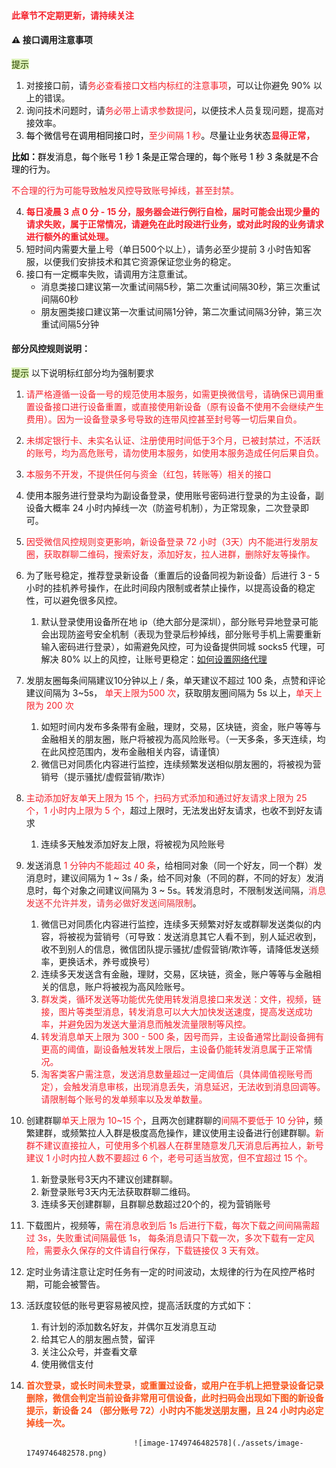 #### <font style="color:#F5222D;">此章节不定期更新，请持续关注</font>


#### ⚠️ 接口调用注意事项
<font style="background:#DBF1B7;color:#2A4200">提示</font>

1. 对接接口前，请<font style="color:#F5222D;">务必查看接口文档内标红的注意事项</font>，可以让你避免 90% 以上的错误。
2. 询问技术问题时，请<font style="color:#F5222D;">务必带上请求参数提问</font>，以便技术人员复现问题，提高对接效率。
3. <font style="color:#000000;">每个微信号在调用相同接口时，</font><font style="color:#F5222D;">至少间隔 1 秒</font><font style="color:#000000;">。尽量让业务状态</font>**<font style="color:#F5222D;">显得正常，</font>**

**<font style="color:#000000;">比如：</font>**<font style="color:#000000;">群发消息，每个账号 1 秒 1 条是正常合理的，每个账号 1 秒 3 条就是不合理的行为。</font>

<font style="color:#F5222D;">   不合理的行为可能导致触发风控导致账号掉线，甚至封禁。</font>

4. **<font style="color:#F5222D;">每日凌晨 3 点 0 分 - 15 分，服务器会进行例行自检，届时可能会出现少量的请求失败，属于正常情况，请避免在此时段进行业务，或对此时段的业务请求进行额外的重试处理。</font>**
5. 短时间内需要大量上号（单日500个以上），请务必至少提前 3 小时告知客服，以便我们安排技术和其它资源保证您业务的稳定。
6. 接口有一定概率失败，请调用方注意重试。
    - 消息类接口建议第一次重试间隔5秒，第二次重试间隔30秒，第三次重试间隔60秒
    - 朋友圈类接口建议第一次重试间隔1分钟，第二次重试间隔3分钟，第三次重试间隔5分钟





#### 部分风控规则说明：


<font style="background:#DBF1B7;color:#2A4200">提示</font> 以下说明标红部分均为强制要求



1. <font style="color:#F5222D;">请严格遵循一设备一号的规范使用本服务，如需更换微信号，请确保已调用重置设备接口进行设备重置，或直接使用新设备（原有设备不使用不会继续产生费用）。因为一设备登录多号导致的连带风控甚至封号等一切后果自负。</font>
2. <font style="color:#F5222D;">未绑定银行卡、未实名认证、注册使用时间低于3个月，已被封禁过，不活跃的账号，均为高危账号，请勿使用本服务，如使用本服务造成任何后果自负。</font>
3. <font style="color:#F5222D;">本服务不开发，不提供任何与资金（红包，转账等）相关的接口</font>
4. 使用本服务进行登录均为副设备登录，使用账号密码进行登录的为主设备，副设备大概率 24 小时内掉线一次（防盗号机制），为正常现象，二次登录即可。
5. <font style="color:#F5222D;">因受微信风控规则变更影响，新设备登录 72 小时（3天）内不能进行发朋友圈，获取群聊二维码，搜索好友，添加好友，拉人进群，删除好友等操作。</font>
6. 为了账号稳定，推荐登录新设备（重置后的设备同视为新设备）后进行 3 - 5 小时的挂机养号操作，在此时间段内限制或者禁止操作，以提高设备的稳定性，可以避免很多风控。
    1. 默认登录使用设备所在地 ip（绝大部分是深圳），部分账号异地登录可能会出现防盗号安全机制（表现为登录后秒掉线，部分账号手机上需要重新输入密码进行登录），如需避免风控，可为设备提供同城 socks5 代理，可解决 80% 以上的风控，让账号更稳定：[如何设置网络代理](https://www.yuque.com/wechatpro/wxapi/kivgn8)
7. 发朋友圈每条间隔建议10分钟以上 / 条，单天建议不超过 100 条，点赞和评论建议间隔为 3~5s， <font style="color:#F5222D;">单天上限为500 次</font>，获取朋友圈间隔为 5s 以上，<font style="color:#F5222D;">单天上限为 200 次</font>
    1. 如短时间内发布多条带有金融，理财，交易，区块链，资金，账户等等与金融相关的朋友圈，账户将被视为高风险账号。（一天多条，多天连续，均在此风控范围内，发布金融相关内容，请谨慎）
    2. 微信已对同质化内容进行监控，连续频繁发送相似朋友圈的，将被视为营销号（提示骚扰/虚假营销/欺诈）
8. <font style="color:#F5222D;">主动添加好友</font><font style="color:#F5222D;">单天上限为 </font><font style="color:#F5222D;">15 </font><font style="color:#F5222D;">个，</font><font style="color:#F5222D;">扫码方式添加和通过好友请求上限为</font><font style="color:#F5222D;"> 25 个</font><font style="color:#F5222D;">，</font><font style="color:#F5222D;">1 小时</font><font style="color:#F5222D;">内上限为 5 个，</font>超过上限时，无法发出好友请求，也收不到好友请求
    1. 连续多天触发添加好友上限，将被视为风险账号
9. 发送消息 <font style="color:#F5222D;">1 分钟内不能超过 40 条</font>，给相同对象（同一个好友，同一个群）发消息时，建议间隔为 1 ~ 3s / 条，给不同对象（不同的群，不同的好友）发消息时，每个对象之间建议间隔为 3 ~ 5s。转发消息时，不限制发送间隔，<font style="color:#E8323C;">消息发送不允许并发，请务必做好发送间隔限制</font>。
    1. 微信已对同质化内容进行监控，连续多天频繁对好友或群聊发送类似的内容，将被视为营销号（可导致：发送消息其它人看不到，别人延迟收到，收不到别人的信息，微信团队提示骚扰/虚假营销/欺诈等，请降低发送频率，更换话术，养号或换号）
    2. 连续多天发送含有金融，理财，交易，区块链，资金，账户等等与金融相关的信息，账户将被视为高风险账号。
    3. <font style="color:#F5222D;">群发类，循环发送等功能优先使用转发消息接口来发送：文件，视频，链接，图片等类型消息，转发消息可以大大加快发送速度，提高发送成功率，并避免因为发送大量消息而触发流量限制等风控。</font>
    4. <font style="color:#F5222D;">转发消息单天上限为 300 - 500 条，因号而异，主设备通常比副设备拥有更高的阈值，副设备触发转发上限后，主设备仍能转发消息属于正常情况。</font>
    5. <font style="color:#F5222D;">淘客类客户需注意，发送消息数量超过一定阈值后（具体阈值视账号而定），会触发消息审核，出现消息丢失，消息延迟，无法收到消息回调等。请限制每个账号的发单频率以及发单数量。</font>
10. 创建群聊<font style="color:#F5222D;">单天上限为 10~15 个</font>，且两次创建群聊的<font style="color:#F5222D;">间隔不要低于 10 分钟</font>，频繁建群，或频繁拉人入群是极度高危操作，建议使用主设备进行创建群聊。<font style="color:#F5222D;">新群不建议直接拉人，可使用多个机器人在群里随意发几天消息后再拉人，新号建议 1 小时内拉人数不要超过 6 个，老号可适当放宽，但不宜超过 15 个。</font>
    1. 新登录账号3天内不建议创建群聊。
    2. 新登录账号3天内无法获取群聊二维码。
    3. 连续多天创建群聊，且群聊总数超过20个的，视为营销账号
11. 下载图片，视频等，<font style="color:#F5222D;">需在消息收到后 1s 后进行下载，每次下载之间间隔需超过 3s，失败重试间隔最低 1s， 每条消息请只下载一次，多次下载有一定风险，需要永久保存的文件请自行保存，下载链接仅 3 天有效。</font>
12. 定时业务请注意让定时任务有一定的时间波动，太规律的行为在风控严格时期，可能会被警告。
13. 活跃度较低的账号更容易被风控，提高活跃度的方式如下：
    1. 有计划的添加数名好友，并偶尔互发消息互动
    2. 给其它人的朋友圈点赞，留评
    3. 关注公众号，并查看文章
    4. 使用微信支付
14. **<font style="color:#FA541C;">首次登录，或长时间未登录，或重置过设备，或用户在手机上把登录设备记录删除，微信会判定当前设备非常用可信设备，此时扫码会出现如下图的新设备提示，新设备 24 （部分账号 72）小时内不能发送朋友圈，且 24 小时内必定掉线一次。</font>**

                                ![image-1749746482578](./assets/image-1749746482578.png)



